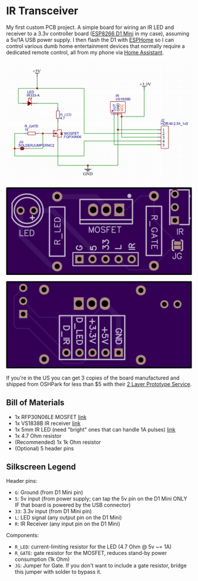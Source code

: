# IR Transceiver
My first custom PCB project.  A simple board for wiring an IR LED and receiver to a 3.3v controller board ([ESP8266 D1 Mini](https://www.wemos.cc/en/latest/d1/d1_mini.html) in my case), assuming a 5v/1A USB power supply. I then flash the D1 with [ESPHome](https://esphome.io/) so I can control various dumb home entertainment devices that normally require a dedicated remote control, all from my phone via [Home Assistant](https://www.home-assistant.io/). 

![](./schematic.png)

![](./top.png)

![](./bottom.png)

If you're in the US you can get 3 copies of the board manufactured and shipped from OSHPark for less than $5 with their [2 Layer Prototype Service](https://docs.oshpark.com/services/two-layer/). 

## Bill of Materials
- 1x RFP30N06LE MOSFET [link](https://www.amazon.com/dp/B07CTJFG7M)
- 1x VS1838B IR receiver [link](https://www.amazon.com/dp/B06XYNDRGF)
- 1x 5mm IR LED (need "bright" ones that can handle 1A pulses) [link](https://www.adafruit.com/product/388)
- 1x 4.7 Ohm resistor
- (Recommended) 1x 1k Ohm resistor 
- (Optional) 5 header pins

## Silkscreen Legend
Header pins:
- `G`: Ground (from D1 Mini pin)
- `5`: 5v input (from power supply; can tap the 5v pin on the D1 Mini ONLY IF that board is powered by the USB connector)
- `33`: 3.3v input (from D1 Mini pin)
- `L`: LED signal (any output pin on the D1 Mini)
- `R`: IR Receiver (any input pin on the D1 Mini)

Components:
- `R_LED`: current-limiting resistor for the LED (4.7 Ohm @ 5v ~= 1A)
- `R_GATE`: gate resistor for the MOSFET, reduces stand-by power consumption (1k Ohm)
- `JG`: Jumper for Gate. If you don't want to include a gate resistor, bridge this jumper with solder to bypass it. 
